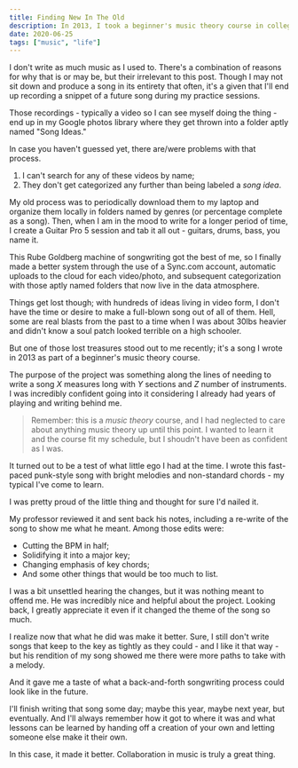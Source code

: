 ```yaml
---
title: Finding New In The Old
description: In 2013, I took a beginner's music theory course in college. Seven years later, I dug up the song in its digital form and gave it new life.
date: 2020-06-25
tags: ["music", "life"]
---
```


<!-- @format -->

I don't write as much music as I used to. There's a combination of reasons for why that is or may be, but their irrelevant to this post. Though I may not sit down and produce a song in its entirety that often, it's a given that I'll end up recording a snippet of a future song during my practice sessions.

Those recordings - typically a video so I can see myself doing the thing - end up in my Google photos library where they get thrown into a folder aptly named "Song Ideas."

In case you haven't guessed yet, there are/were problems with that process.

1. I can't search for any of these videos by name;
2. They don't get categorized any further than being labeled a _song idea_.

My old process was to periodically download them to my laptop and organize them locally in folders named by genres (or percentage complete as a song). Then, when I am in the mood to write for a longer period of time, I create a Guitar Pro 5 session and tab it all out - guitars, drums, bass, you name it.

This Rube Goldberg machine of songwriting got the best of me, so I finally made a better system through the use of a Sync.com account, automatic uploads to the cloud for each video/photo, and subsequent categorization with those aptly named folders that now live in the data atmosphere.

Things get lost though; with hundreds of ideas living in video form, I don't have the time or desire to make a full-blown song out of all of them. Hell, some are real blasts from the past to a time when I was about 30lbs heavier and didn't know a soul patch looked terrible on a high schooler.

But one of those lost treasures stood out to me recently; it's a song I wrote in 2013 as part of a beginner's music theory course.

The purpose of the project was something along the lines of needing to write a song _X_ measures long with _Y_ sections and _Z_ number of instruments. I was incredibly confident going into it considering I already had years of playing and writing behind me.

> Remember: this is a _music theory_ course, and I had neglected to care about anything music theory up until this point. I wanted to learn it and the course fit my schedule, but I shoudn't have been as confident as I was.

It turned out to be a test of what little ego I had at the time. I wrote this fast-paced punk-style song with bright melodies and non-standard chords - my typical I've come to learn.

I was pretty proud of the little thing and thought for sure I'd nailed it.

My professor reviewed it and sent back his notes, including a re-write of the song to show me what he meant. Among those edits were:

- Cutting the BPM in half;
- Solidifying it into a major key;
- Changing emphasis of key chords;
- And some other things that would be too much to list.

I was a bit unsettled hearing the changes, but it was nothing meant to offend me. He was incredibly nice and helpful about the project. Looking back, I greatly appreciate it even if it changed the theme of the song so much.

I realize now that what he did was make it better. Sure, I still don't write songs that keep to the key as tightly as they could - and I like it that way - but his rendition of my song showed me there were more paths to take with a melody.

And it gave me a taste of what a back-and-forth songwriting process could look like in the future.

I'll finish writing that song some day; maybe this year, maybe next year, but eventually. And I'll always remember how it got to where it was and what lessons can be learned by handing off a creation of your own and letting someone else make it their own.

In this case, it made it better. Collaboration in music is truly a great thing.
